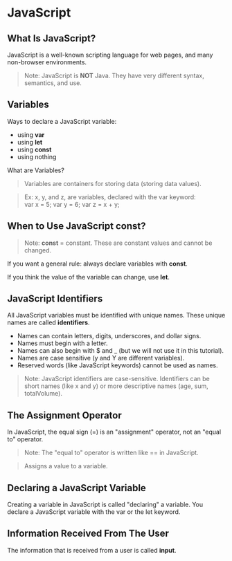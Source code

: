 # JavaScript

## What Is JavaScript?

JavaScript is a well-known scripting language for web pages, and many non-browser environments.

> Note: JavaScript is **NOT** Java. They have very different syntax, semantics, and use.

## Variables

Ways to declare a JavaScript variable:

- using **var**
- using **let**
- using **const**
- using nothing

What are Variables?

> Variables are containers for storing data (storing data values).

>Ex: x, y, and z, are variables, declared with the var keyword:<br>
var x = 5;
var y = 6;
var z = x + y;

## When to Use JavaScript const?

> Note: **const** = constant. These are constant values and cannot be changed.

If you want a general rule: always declare variables with **const**.

If you think the value of the variable can change, use **let**.

## JavaScript Identifiers

All JavaScript variables must be identified with unique names. These unique names are called **identifiers**.

- Names can contain letters, digits, underscores, and dollar signs.
- Names must begin with a letter.
- Names can also begin with $ and _ (but we will not use it in this tutorial).
- Names are case sensitive (y and Y are different variables).
- Reserved words (like JavaScript keywords) cannot be used as names.

> Note: JavaScript identifiers are case-sensitive. Identifiers can be short names (like x and y) or more descriptive names (age, sum, totalVolume).

## The Assignment Operator

In JavaScript, the equal sign (=) is an "assignment" operator, not an "equal to" operator.

> Note: The "equal to" operator is written like == in JavaScript.

> Assigns a value to a variable.

## Declaring a JavaScript Variable

Creating a variable in JavaScript is called "declaring" a variable.
You declare a JavaScript variable with the var or the let keyword.

## Information Received From The User

The information that is received from a user is called **input**.
